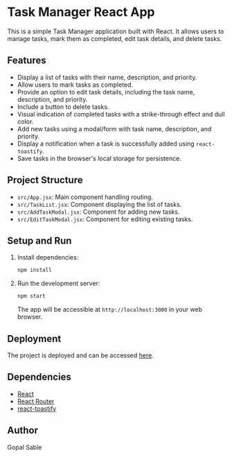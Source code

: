 

# Task Manager React App

This is a simple Task Manager application built with React. It allows users to manage tasks, mark them as completed, edit task details, and delete tasks.

## Features

- Display a list of tasks with their name, description, and priority.
- Allow users to mark tasks as completed.
- Provide an option to edit task details, including the task name, description, and priority.
- Include a button to delete tasks.
- Visual indication of completed tasks with a strike-through effect and dull color.
- Add new tasks using a modal/form with task name, description, and priority.
- Display a notification when a task is successfully added using `react-toastify`.
- Save tasks in the browser's local storage for persistence.

## Project Structure

- `src/App.jsx`: Main component handling routing.
- `src/TaskList.jsx`: Component displaying the list of tasks.
- `src/AddTaskModal.jsx`: Component for adding new tasks.
- `src/EditTaskModal.jsx`: Component for editing existing tasks.

## Setup and Run

1. Install dependencies:

   ```bash
   npm install
   ```

2. Run the development server:

   ```bash
   npm start
   ```

   The app will be accessible at `http://localhost:3000` in your web browser.

## Deployment

The project is deployed and can be accessed [here](https://656af9d38dc25f25a43b6d66--calm-starship-872feb.netlify.app/).

## Dependencies

- [React](https://reactjs.org/)
- [React Router](https://reactrouter.com/)
- [react-toastify](https://github.com/fkhadra/react-toastify)

## Author

Gopal Sable

